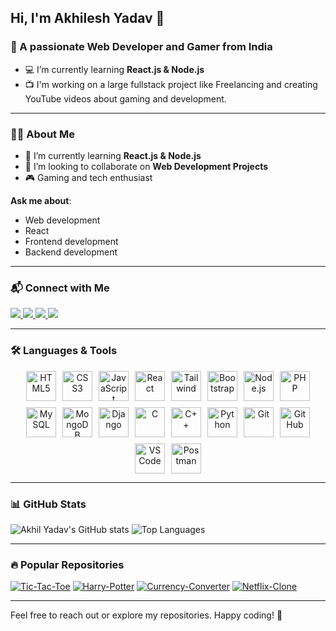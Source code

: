 ## Hi, I'm Akhilesh Yadav 👋

### 🌟 A passionate Web Developer and Gamer from India

- 💻 I’m currently learning **React.js & Node.js**
- 📺 I'm working on a large fullstack project like Freelancing and creating YouTube videos about gaming and development.

---

### 👨‍💻 About Me
- 🌱 I’m currently learning **React.js & Node.js**
- 👯 I’m looking to collaborate on **Web Development Projects**
- 🎮 Gaming and tech enthusiast

**Ask me about**:
- Web development
- React
- Frontend development
- Backend development

---

### 📬 Connect with Me
<p align="left">
  <a href="mailto:yadavakhil766@gmail.com" target="_blank">
    <img src="https://img.shields.io/badge/Gmail-D14836?style=for-the-badge&logo=gmail&logoColor=white" />
  </a>
  <a href="https://www.linkedin.com/in/akhilesh-yadav-5a0955310?utm_source=share&utm_campaign=share_via&utm_content=profile&utm_medium=android_app" target="_blank">
    <img src="https://img.shields.io/badge/LinkedIn-0077B5?style=for-the-badge&logo=linkedin&logoColor=white" />
  </a>
  <a href="https://www.instagram.com/akhil_yadav972?igsh=MW14NGMxOTY3ZTh0ZA==" target="_blank">
    <img src="https://img.shields.io/badge/Instagram-E4405F?style=for-the-badge&logo=instagram&logoColor=white" />
  </a>
  <a href="https://youtube.com/@lordakhilgaming3375?si=DerW7D2QPkekufQV" target="_blank">
    <img src="https://img.shields.io/badge/YouTube-FF0000?style=for-the-badge&logo=youtube&logoColor=white" />
  </a>
</p>

---

### 🛠️ Languages & Tools
<div align="center">
  <div style="display: flex; flex-wrap: wrap; justify-content: center; gap: 10px;">
    <!-- Frontend -->
    <img width="48" height="48" src="https://img.icons8.com/color/48/html-5--v1.png" alt="HTML5"/>
    <img width="48" height="48" src="https://img.icons8.com/color/48/css3.png" alt="CSS3"/>
    <img width="48" height="48" src="https://img.icons8.com/color/48/javascript--v1.png" alt="JavaScript"/>
    <img width="48" height="48" src="https://img.icons8.com/color/48/react-native.png" alt="React"/>
    <img width="48" height="48" src="https://img.icons8.com/color/48/tailwind_css.png" alt="Tailwind"/>
    <img width="48" height="48" src="https://img.icons8.com/color/48/bootstrap.png" alt="Bootstrap"/>
    <!-- Backend & Databases -->
    <img width="48" height="48" src="https://img.icons8.com/color/48/nodejs.png" alt="Node.js"/>
    <img width="48" height="48" src="https://img.icons8.com/color/48/php.png" alt="PHP"/>
    <img width="48" height="48" src="https://img.icons8.com/color/48/mysql-logo.png" alt="MySQL"/>
    <img width="48" height="48" src="https://img.icons8.com/color/48/mongodb.png" alt="MongoDB"/>
    <img width="48" height="48" src="https://img.icons8.com/external-tal-revivo-color-tal-revivo/48/external-django-a-high-level-python-web-framework-that-encourages-rapid-development-logo-color-tal-revivo.png" alt="Django"/>
    <!-- Programming Languages -->
    <img width="48" height="48" src="https://img.icons8.com/color/48/c-programming.png" alt="C"/>
    <img width="48" height="48" src="https://img.icons8.com/color/48/c-plus-plus-logo.png" alt="C++"/>
    <img width="48" height="48" src="https://img.icons8.com/color/48/python--v1.png" alt="Python"/>
    <!-- Tools -->
    <img width="48" height="48" src="https://img.icons8.com/color/48/git.png" alt="Git"/>
    <img width="48" height="48" src="https://img.icons8.com/color/48/github--v1.png" alt="GitHub"/>
    <img width="48" height="48" src="https://img.icons8.com/color/48/visual-studio-code-2019.png" alt="VS Code"/>
    <img width="48" height="48" src="https://img.icons8.com/color/48/postman-api.png" alt="Postman"/>
  </div>
</div>

---

### 📊 GitHub Stats
<p align="left">
  <img src="https://github-readme-stats.vercel.app/api?username=YaadavAkhilesh&show_icons=true&theme=radical" alt="Akhil Yadav's GitHub stats" />
  <img src="https://github-readme-stats.vercel.app/api/top-langs/?username=YaadavAkhilesh&layout=compact&theme=radical" alt="Top Languages" />
</p>

---

### 🔥 Popular Repositories
[![Tic-Tac-Toe](https://github-readme-stats.vercel.app/api/pin/?username=YaadavAkhilesh&repo=Tic-Tac-Toe&theme=radical)](https://github.com/YaadavAkhilesh/Tic-Tac-Toe)
[![Harry-Potter](https://github-readme-stats.vercel.app/api/pin/?username=YaadavAkhilesh&repo=Harry-Potter&theme=radical)](https://github.com/YaadavAkhilesh/Harry-Potter)
[![Currency-Converter](https://github-readme-stats.vercel.app/api/pin/?username=YaadavAkhilesh&repo=Currency-Converter&theme=radical)](https://github.com/YaadavAkhilesh/Currency-Converter)
[![Netflix-Clone](https://github-readme-stats.vercel.app/api/pin/?username=YaadavAkhilesh&repo=Netflix-Clone&theme=radical)](https://github.com/YaadavAkhilesh/Netflix-Clone)

---

Feel free to reach out or explore my repositories. Happy coding! 🎉
